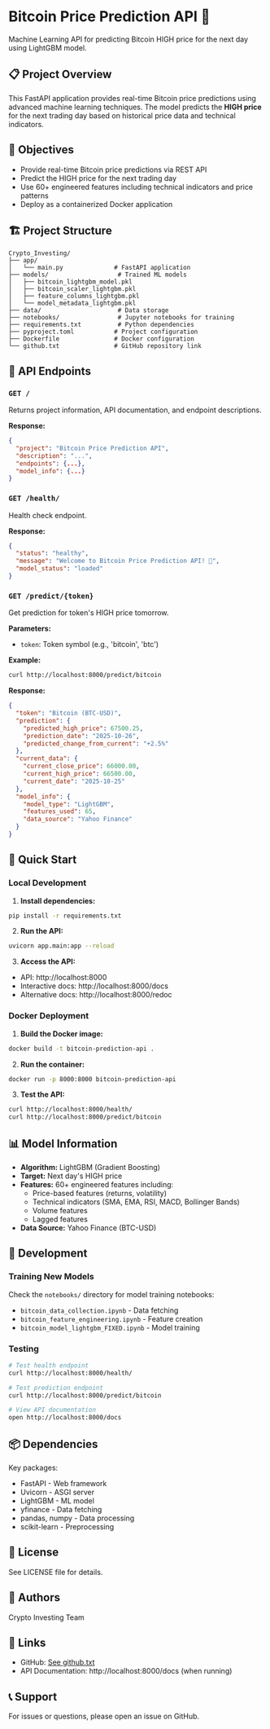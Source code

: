 # Bitcoin Price Prediction API 🚀

Machine Learning API for predicting Bitcoin HIGH price for the next day using LightGBM model.

## 📋 Project Overview

This FastAPI application provides real-time Bitcoin price predictions using advanced machine learning techniques. The model predicts the **HIGH price** for the next trading day based on historical price data and technical indicators.

## 🎯 Objectives

- Provide real-time Bitcoin price predictions via REST API
- Predict the HIGH price for the next trading day
- Use 60+ engineered features including technical indicators and price patterns
- Deploy as a containerized Docker application

## 🏗️ Project Structure

```
Crypto_Investing/
├── app/
│   └── main.py              # FastAPI application
├── models/                   # Trained ML models
│   ├── bitcoin_lightgbm_model.pkl
│   ├── bitcoin_scaler_lightgbm.pkl
│   ├── feature_columns_lightgbm.pkl
│   └── model_metadata_lightgbm.pkl
├── data/                     # Data storage
├── notebooks/                # Jupyter notebooks for training
├── requirements.txt          # Python dependencies
├── pyproject.toml           # Project configuration
├── Dockerfile               # Docker configuration
└── github.txt               # GitHub repository link
```

## 📡 API Endpoints

### `GET /`
Returns project information, API documentation, and endpoint descriptions.

**Response:**
```json
{
  "project": "Bitcoin Price Prediction API",
  "description": "...",
  "endpoints": {...},
  "model_info": {...}
}
```

### `GET /health/`
Health check endpoint.

**Response:**
```json
{
  "status": "healthy",
  "message": "Welcome to Bitcoin Price Prediction API! 🚀",
  "model_status": "loaded"
}
```

### `GET /predict/{token}`
Get prediction for token's HIGH price tomorrow.

**Parameters:**
- `token`: Token symbol (e.g., 'bitcoin', 'btc')

**Example:**
```bash
curl http://localhost:8000/predict/bitcoin
```

**Response:**
```json
{
  "token": "Bitcoin (BTC-USD)",
  "prediction": {
    "predicted_high_price": 67500.25,
    "prediction_date": "2025-10-26",
    "predicted_change_from_current": "+2.5%"
  },
  "current_data": {
    "current_close_price": 66000.00,
    "current_high_price": 66500.00,
    "current_date": "2025-10-25"
  },
  "model_info": {
    "model_type": "LightGBM",
    "features_used": 65,
    "data_source": "Yahoo Finance"
  }
}
```

## 🚀 Quick Start

### Local Development

1. **Install dependencies:**
```bash
pip install -r requirements.txt
```

2. **Run the API:**
```bash
uvicorn app.main:app --reload
```

3. **Access the API:**
- API: http://localhost:8000
- Interactive docs: http://localhost:8000/docs
- Alternative docs: http://localhost:8000/redoc

### Docker Deployment

1. **Build the Docker image:**
```bash
docker build -t bitcoin-prediction-api .
```

2. **Run the container:**
```bash
docker run -p 8000:8000 bitcoin-prediction-api
```

3. **Test the API:**
```bash
curl http://localhost:8000/health/
curl http://localhost:8000/predict/bitcoin
```

## 📊 Model Information

- **Algorithm:** LightGBM (Gradient Boosting)
- **Target:** Next day's HIGH price
- **Features:** 60+ engineered features including:
  - Price-based features (returns, volatility)
  - Technical indicators (SMA, EMA, RSI, MACD, Bollinger Bands)
  - Volume features
  - Lagged features
- **Data Source:** Yahoo Finance (BTC-USD)

## 🔧 Development

### Training New Models

Check the `notebooks/` directory for model training notebooks:
- `bitcoin_data_collection.ipynb` - Data fetching
- `bitcoin_feature_engineering.ipynb` - Feature creation
- `bitcoin_model_lightgbm_FIXED.ipynb` - Model training

### Testing

```bash
# Test health endpoint
curl http://localhost:8000/health/

# Test prediction endpoint
curl http://localhost:8000/predict/bitcoin

# View API documentation
open http://localhost:8000/docs
```

## 📦 Dependencies

Key packages:
- FastAPI - Web framework
- Uvicorn - ASGI server
- LightGBM - ML model
- yfinance - Data fetching
- pandas, numpy - Data processing
- scikit-learn - Preprocessing

## 📝 License

See LICENSE file for details.

## 👥 Authors

Crypto Investing Team

## 🔗 Links

- GitHub: [See github.txt](github.txt)
- API Documentation: http://localhost:8000/docs (when running)

## 📞 Support

For issues or questions, please open an issue on GitHub.

